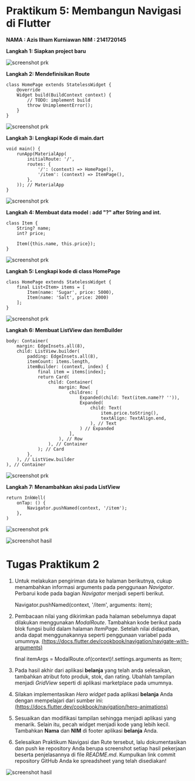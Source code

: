 # Praktikum 5: Membangun Navigasi di Flutter

**NAMA : Azis Ilham Kurniawan**
**NIM : 2141720145**

**Langkah 1: Siapkan project baru**

![screenshot prk](../shopping/docs/prk5_langkah1.png)

**Langkah 2: Mendefinisikan Route**

    class HomePage extends StatelessWidget {
        @override
        Widget build(BuildContext context) {
            // TODO: implement build
            throw UnimplementError();
        }
    }

![screenshot prk](../shopping/docs/prk5_langkah2.png)

**Langkah 3: Lengkapi Kode di main.dart**

    void main() {
        runApp(MaterialApp(
            initialRoute: '/',
            routes: {
                '/': (context) => HomePage(),
                '/item': (context) => ItemPage(),
            },
        )); // MaterialApp
    }

![screenshot prk](../shopping/docs/prk5_langkah3.png)

**Langkah 4: Membuat data model : add "?" after String and int.**

    class Item {
        String? name;
        int? price;

        Item({this.name, this.price});
    }

![screenshot prk](../shopping/docs/prk5_langkah4.png)

**Langkah 5: Lengkapi kode di class HomePage**

    class HomePage extends StatelessWidget {
        final List<Item> items = [
            Item(name: 'Sugar', price: 5000),
            Item(name: 'Salt', price: 2000)
        ];
    }

![screenshot prk](../shopping/docs/prk5_langkah5.png)

**Langkah 6: Membuat ListView dan itemBuilder**

    body: Container(
        margin: EdgeInsets.all(8),
        child: ListView.builder(
            padding: EdgeInsets.all(8),
            itemCount: items.length,
            itemBuilder: (context, index) {
                final item = items[index];
                return Card(
                    child: Container(
                        margin: Row(
                            children: [
                                Expanded(child: Text(item.name?? '')),
                                Expanded(
                                    child: Text(
                                        item.price.toString(),
                                        textAlign: TextAlign.end,
                                    ), // Text
                                ) // Expanded
                            ],
                        ), // Row
                    ), // Container
                ); // Card
            },
        ), // ListView.builder
    ), // Container

![screenshot prk](../shopping/docs/prk5_langkah6.png)

**Langkah 7: Menambahkan aksi pada ListView**

    return InkWell(
        onTap: () {
            Navigator.pushNamed(context, '/item');
        },
    )

![screenshot prk](../shopping/docs/prk5_langkah7.png)

![screenshot hasil](../shopping/docs/hasil_prk5.gif)

# Tugas Praktikum 2

1. Untuk melakukan pengiriman data ke halaman berikutnya, cukup menambahkan informasi arguments pada penggunaan *Navigator*. Perbarui kode pada bagian *Navigator* menjadi seperti berikut.

    Navigator.pushNamed(context, '/item', arguments: item);

2. Pembacaan nilai yang dikirimkan pada halaman sebelumnya dapat dilakukan menggunakan *ModalRoute*. Tambahkan kode berikut pada blok fungsi build dalam halaman *ItemPage*. Setelah nilai didapatkan, anda dapat menggunakannya seperti penggunaan variabel pada umumnya.
[(https://docs.flutter.dev/cookbook/navigation/navigate-with-arguments)](https://docs.flutter.dev/cookbook/navigation/navigate-with-arguments)

    final itemArgs = ModalRoute.of(context)!.settings.arguments as Item;

3. Pada hasil akhir dari aplikasi **belanja** yang telah anda selesaikan, tambahkan atribut foto produk, stok, dan rating. Ubahlah tampilan menjadi *GridView* seperti di aplikasi marketplace pada umumnya.

4. Silakan implementasikan *Hero widget* pada aplikasi **belanja** Anda dengan mempelajari dari sumber ini: [(https://docs.flutter.dev/cookbook/navigation/hero-animations)]( https://docs.flutter.dev/cookbook/navigation/hero-animations)

5. Sesuaikan dan modifikasi tampilan sehingga menjadi aplikasi yang menarik. Selain itu, pecah widget menjadi kode yang lebih kecil. Tambahkan **Nama** dan **NIM** di footer aplikasi **belanja** Anda.

6. Selesaikan Praktikum Navigasi dan Rute tersebut, lalu dokumentasikan dan push ke repository Anda berupa screenshot setiap hasil pekerjaan beserta penjelasannya di file *README.md*. Kumpulkan link commit repository GitHub Anda ke spreadsheet yang telah disediakan!

![screenshot hasil](../shopping/docs/hasil_tugas.gif)
